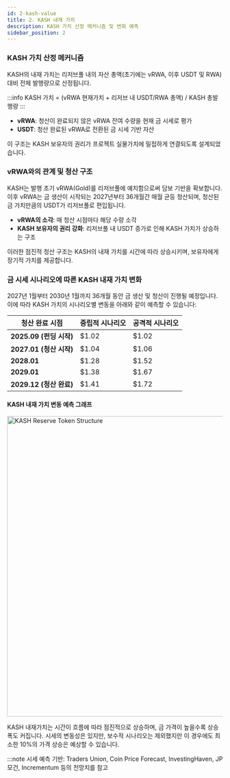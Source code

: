 ```yaml
---
id: 2-kash-value
title: 2. KASH 내재 가치
description: KASH 가치 산정 메커니즘 및 변화 예측
sidebar_position: 2
---
```


### KASH 가치 산정 메커니즘

KASH의 내재 가치는 리저브풀 내의 자산 총액(초기에는 vRWA, 이후 USDT 및 RWA) 대비 전체 발행량으로 산정됩니다.

:::info
KASH 가치 = (vRWA 현재가치 + 리저브 내 USDT/RWA 총액) / KASH 총발행량
:::
<!-- <aside>
💡 KASH 가치 = (vRWA 현재가치 + 리저브 내 USDT/RWA 총액) / KASH 총발행량
</aside>
``` -->

- **vRWA**: 청산이 완료되지 않은 vRWA 잔여 수량을 현재 금 시세로 평가
- **USDT**: 청산 완료된 vRWA로 전환된 금 시세 기반 자산

이 구조는 KASH 보유자의 권리가 프로젝트 실물가치에 밀접하게 연결되도록 설계되었습니다.

### vRWA와의 관계 및 청산 구조

KASH는 발행 초기 vRWA(Gold)를 리저브풀에 예치함으로써 담보 기반을 확보합니다. 이후 vRWA는 금 생산이 시작되는 2027년부터 36개월간 매월 균등 청산되며, 청산된 금 가치만큼의 USDT가 리저브풀로 편입됩니다.

- **vRWA의 소각**: 매 청산 시점마다 해당 수량 소각
- **KASH 보유자의 권리 강화**: 리저브풀 내 USDT 증가로 인해 KASH 가치가 상승하는 구조

이러한 점진적 청산 구조는 KASH의 내재 가치를 시간에 따라 상승시키며, 보유자에게 장기적 가치를 제공합니다.

### 금 시세 시나리오에 따른 KASH 내재 가치 변화

2027년 1월부터 2030년 1월까지 36개월 동안 금 생산 및 청산이 진행될 예정입니다. 이에 따라 KASH 가치의 시나리오별 변동을 아래와 같이 예측할 수 있습니다:

| **청산 완료 시점** |	**중립적 시나리오** | **공격적 시나리오** |
| --- | --- | --- |
| **2025.09 (펀딩 시작)** | $1.02 | $1.02 |
| **2027.01 (청산 시작)** | $1.04 |$1.06 |
| **2028.01** | $1.28 | $1.52 |
| **2029.01** |$1.38 | $1.67 |
| **2029.12 (청산 완료)** | $1.41 | $1.72 |

#### KASH 내재 가치 변동 예측 그래프

<img src="/img/kash_intrinsic_value.png" alt="KASH Reserve Token Structure" width="700"/>

KASH 내재가치는 시간이 흐름에 따라 점진적으로 상승하며, 금 가격이 높을수록 상승폭도 커집니다. 시세의 변동성은 있지만, 보수적 시나리오는 제외했지만 이 경우에도 최소한 10%의 가격 상승은 예상할 수 있습니다.

:::note
시세 예측 기반: Traders Union, Coin Price Forecast, InvestingHaven, JP모건, Incrementum 등의 전망치를 참고
